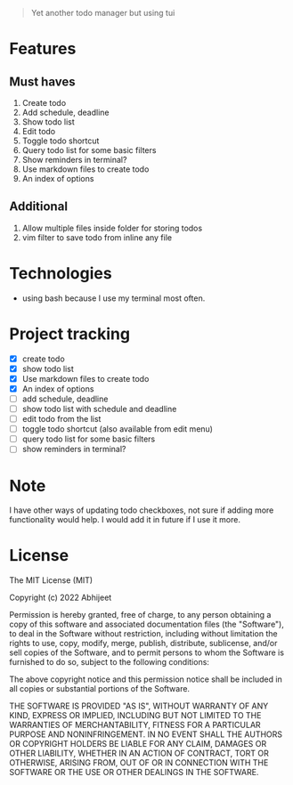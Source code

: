 > Yet another todo manager but using tui

# Features
## Must haves 
1. Create todo
2. Add schedule, deadline
3. Show todo list
4. Edit todo
5. Toggle todo shortcut
6. Query todo list for some basic filters
7. Show reminders in terminal?
8. Use markdown files to create todo
9. An index of options

## Additional
1. Allow multiple files inside folder for storing todos
2. vim filter to save todo from inline any file

# Technologies
- using bash because I use my terminal most often.

# Project tracking
- [x] create todo
- [x] show todo list
- [x] Use markdown files to create todo
- [x] An index of options
- [ ] add schedule, deadline
- [ ] show todo list with schedule and deadline 
- [ ] edit todo from the list
- [ ] toggle todo shortcut (also available from edit menu)
- [ ] query todo list for some basic filters
- [ ] show reminders in terminal?

# Note
I have other ways of updating todo checkboxes, not sure if adding more functionality would help.
I would add it in future if I use it more.

# License
The MIT License (MIT)

Copyright (c) 2022 Abhijeet

Permission is hereby granted, free of charge, to any person obtaining a copy
of this software and associated documentation files (the "Software"), to deal
in the Software without restriction, including without limitation the rights
to use, copy, modify, merge, publish, distribute, sublicense, and/or sell
copies of the Software, and to permit persons to whom the Software is
furnished to do so, subject to the following conditions:

The above copyright notice and this permission notice shall be included in all
copies or substantial portions of the Software.

THE SOFTWARE IS PROVIDED "AS IS", WITHOUT WARRANTY OF ANY KIND, EXPRESS OR
IMPLIED, INCLUDING BUT NOT LIMITED TO THE WARRANTIES OF MERCHANTABILITY,
FITNESS FOR A PARTICULAR PURPOSE AND NONINFRINGEMENT. IN NO EVENT SHALL THE
AUTHORS OR COPYRIGHT HOLDERS BE LIABLE FOR ANY CLAIM, DAMAGES OR OTHER
LIABILITY, WHETHER IN AN ACTION OF CONTRACT, TORT OR OTHERWISE, ARISING FROM,
OUT OF OR IN CONNECTION WITH THE SOFTWARE OR THE USE OR OTHER DEALINGS IN THE
SOFTWARE.
